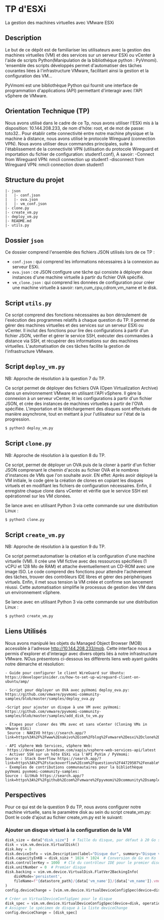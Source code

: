 # TP d'ESXi
La gestion des machines virtuelles avec VMware ESXi
## Description
Le but de ce dépôt est de familiariser les utilisateurs avec la gestion des machines virtuelles (VM) et des services sur un serveur ESXi ou vCenter à l'aide de scripts Python(Manipulation de la bibliothéque python : PyVmomi). 'ensemble des scripts développés permet d'automatiser des tâches courantes liées à l'infrastructure VMware, facilitant ainsi la gestion et la configuration des VM...

PyVmomi est une bibliothèque Python qui fournit une interface de programmation d'applications (API) permettant d'interagir avec l'API vSphere de VMware.

## Orientation Technique (TP)
Nous avons utilisé dans le cadre de ce Tp, nous avons utiliser l'ESXi mis à la disposition: 10.144.208.233, de nom d'hôte: root, et de mot de passe: toto32..
Pour établir cette connectivité entre notre machine physique et la machine à distance, nous avons utilisé le protocole Wireguard (connection VPN).
Nous avons utiliser deux commandes principales, suite à l'établissement de la connectivité VPN (utilisation du protocole Wireguard et importation du fichier de configuration: student1.conf),
A savoir:
    -Connect from Wireguard VPN: nmcli connection up student1
    -disconnect from Wireguard VPN: nmcli connection down student1
## Structure du projet
```
|- json
|   |- conf.json
|   |- ova.json
|   |- vm_conf.json
|- clone.py
|- create_vm.py
|- deploy_vm.py
|- README.md
|- utils.py
```
## Dossier `json`
Ce dossier comprend l'ensemble des fichiers JSON utilisés lors de ce TP : 
* `conf.json` : qui comprend les informations nécessaires à la connexion au serveur ESXi.
* `ova.json` : ce JSON configure une tâche qui consiste à déployer deux instances d'une machine virtuelle à partir du fichier OVA spécifié.
* `vm_clone.json` : qui comprend les données de configuration pour créer une machine virtuelle à savoir: ram,cum_cpu,cdrom,vm_name et le disk.

## Script `utils.py`
Ce script comprend des fonctions nécessaires au bon déroulement de l'exécution des programmes relatifs à chaque question du TP.
Il permet de gérer des machines virtuelles et des services sur un serveur ESXi ou vCenter. Il inclut des fonctions pour lire des configurations à partir d'un fichier JSON, vérifier et gérer le service SSH, exécuter des commandes à distance via SSH, et récupérer des informations sur des machines virtuelles. L'automatisation de ces tâches facilite la gestion de l'infrastructure VMware.

## Script `deploy_vm.py`

NB: Approche de résolution à la question 7 du TP.

Ce script permet de déployer des fichiers OVA (Open Virtualization Archive) dans un environnement VMware en utilisant l'API vSphere. Il gère la connexion à un serveur vCenter, lit les configurations à partir d'un fichier JSON, et crée des instances de machines virtuelles à partir de l'OVA spécifiée. L'importation et le téléchargement des disques sont effectués de manière asynchrone, tout en mettant à jour l'utilisateur sur l'état de la progression.

```bash
$ python3 deploy_vm.py
```

## Script `clone.py`
NB: Approche de résolution à la question 8 du TP.

Ce script, permet de déployer un OVA puis de la cloner à partir d'un fichier JSON comprenant le chemin d'accès au fichier OVA et le nombres d'instances de VMs que l'on souhaite avoir.
EN effet: Après avoir déployé la VM initiale, le code gère la création de clones en copiant les disques virtuels et en modifiant les fichiers de configuration nécessaires. Enfin, il enregistre chaque clone dans vCenter et vérifie que le service SSH est opérationnel sur les VM clonées.

Se lance avec en utilisant Python 3 via cette commande sur une distribution Linux :
```bash
$ python3 clone.py
```

## Script `create_vm.py`
NB: Approche de résolution à la question 9 du TP.

Ce script permet:automatiser la création et la configuration d'une machine virtuelle (VM). Il crée une VM fictive avec des ressources spécifiées (1 vCPU et 128 Mo de RAM) et attache éventuellement un CD-ROM avec une image ISO. Le code comprend des fonctions pour attendre l'achèvement des tâches, trouver des contrôleurs IDE libres et gérer des périphériques virtuels. Enfin, il met sous tension la VM créée et confirme son lancement réussi. Cette automatisation simplifie le processus de gestion des VM dans un environnement vSphere.

Se lance avec en utilisant Python 3 via cette commande sur une distribution Linux :
```bash
$ python3 create_vm.py
```

## Liens Utilisés
Nous avons manipulé les objets du Managed Object Browser (MOB) accessible à l'adresse http://10.144.208.233/mob. Cette interface nous a permis d'explorer et d'interagir avec divers objets liés à notre infrastructure VMware. 
NOus présentons ci-dessous les différents liens web ayant guidés notre démarche et résolution:

    

    - Guide pour configurer le client WireGuard sur Ubuntu:
    https://developerinsider.co/how-to-set-up-wireguard-client-on-ubuntu/amp/
    
    - Script pour déployer un OVA avec pyVmomi deploy_ova.py:
    https://github.com/vmware/pyvmomi-community-samples/blob/master/samples/deploy_ova.py

    -Script pour ajouter un disque à une VM avec pyVmomi:
    https://github.com/vmware/pyvmomi-community-samples/blob/master/samples/add_disk_to_vm.py
    
    - Étapes pour cloner des VMs avec et sans vCenter (Cloning VMs in VMware ESXi)
     Source : NAKIVO https://search.app/?link=https%3A%2F%2Fwww%2Enakivo%2Ecom%2Fblog%2Fvmware%2Desxi%2Dclone%2Dvm%2F&utm_campaign=57165%2Dor%2Digacx%2Dweb%2Dshrbtn%2Diga%2Dsharing&utm_source=igadl%2Cigatpdl%2Csh%2Fx%2Fgs%2Fm2%2F5

    - API vSphere Web Services, vSphere Web:
     https://developer.broadcom.com/xapis/vsphere-web-services-api/latest
    - Activer SSH sur un hôte ESXi via l'API PyVim / PyVmomi:
    Source : Stack Overflow https://search.app/?link=https%3A%2F%2Fstackoverflow%2Ecom%2Fquestions%2F44729507%2Fenable%2Dssh%2Don%2Dhost%2Dvia%2Dpyvim%2Dpyvmomi%2Dapi&utm_campaign=57165%2Dor%2Digacx%2Dweb%2Dshrbtn%2Diga%2Dsharing&utm_source=igadl%2Cigatpdl%2Csh%2Fx%2Fgs%2Fm2%2F5
    - Exemples de contributions communautaires pour la bibliothèque pyVmomi pyvmomi-community-samples:
    Source : GitHub https://search.app/?link=https%3A%2F%2Fgithub%2Ecom%2Fvmware%2Fpyvmomi%2Dcommunity%2Dsamples%2Fblob%2Fmaster%2Fsamples%2Fadd%5Fdisk%5Fto%5Fvm%2Epy&utm_campaign=57165%2Dor%2Digacx%2Dweb%2Dshrbtn%2Diga%2Dsharing&utm_source=igadl%2Cigatpdl%2Csh%2Fx%2Fgs%2Fm2%2F5


## Perspectives
Pour ce qui est de la question 9 du TP, nous avons configurer notre machine virtuelle, sans le paramètre disk au sein du script create_vm.py:
Dont le code d'ajout au fichier create_vm.py est le suivant:
### Ajouter un disque virtuel à la configuration de la VM

```python
disk_size = data["disk_size"]  # Taille du disque, par défaut à 20 Go si non spécifiée
disk = vim.vm.device.VirtualDisk()
disk.key = 0
disk.deviceInfo = vim.Description(label="Disque dur", summary="Disque virtuel")
disk.capacityInKB = disk_size * 1024 * 1024  # Conversion de Go en Ko
disk.controllerKey = 1000  # Clé du contrôleur IDE pour le premier disque
disk.unitNumber = 0  # Premier disque
disk.backing = vim.vm.device.VirtualDisk.FlatVer2BackingInfo(
    diskMode='persistent',
    fileName=f"{datastore_path}/{data['vm_name']}/{data['vm_name']}.vmdk"
)
config.deviceChange = [vim.vm.device.VirtualDeviceConfigSpec(device=disk, operation='add')]

# Créer un VirtualDeviceConfigSpec pour le disque
disk_spec = vim.vm.device.VirtualDeviceConfigSpec(device=disk, operation=vim.vm.device.VirtualDeviceSpec.Operation.add)
# Assigner le spécimen de disque à la liste deviceChange
config.deviceChange = [disk_spec]   

